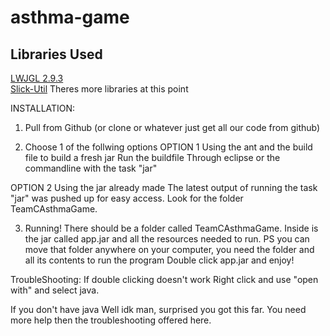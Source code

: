 # asthma-game

## Libraries Used
[LWJGL 2.9.3](http://legacy.lwjgl.org/download.php)<br>
[Slick-Util](http://slick.ninjacave.com/slick-util/)
Theres more libraries at this point

INSTALLATION:

1. Pull from Github (or clone or whatever just get all our code from github)

2. Choose 1 of the follwing options
OPTION 1 Using the ant and the build file to build a fresh jar
Run the buildfile Through eclipse or the commandline with the task "jar"

OPTION 2 Using the jar already made
The latest output of running the task "jar" was pushed up for easy access.
Look for the folder TeamCAsthmaGame.

3. Running!
There should be a folder called TeamCAsthmaGame. Inside is the jar called app.jar and all the resources needed to run.
PS you can move that folder anywhere on your computer, you need the folder and all its contents to run the program
Double click app.jar and enjoy!


TroubleShooting:
If double clicking doesn't work
Right click and use "open with" and select java.

If you don't have java
Well idk man, surprised you got this far. You need more help
then the troubleshooting offered here.